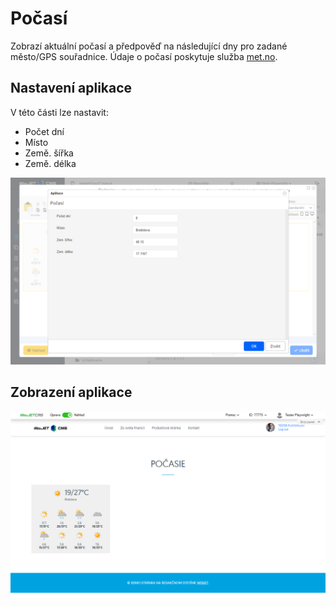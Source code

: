 # Počasí

Zobrazí aktuální počasí a předpověď na následující dny pro zadané město/GPS souřadnice. Údaje o počasí poskytuje služba [met.no](https://www.met.no/en).

## Nastavení aplikace

V této části lze nastavit:
- Počet dní
- Místo
- Země. šířka
- Země. délka

![](editor.png)

## Zobrazení aplikace

![](app-weather.png)
